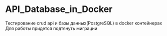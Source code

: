 # API_Database_in_Docker
Тестирование crud api и базы данных(PostgreSQL) в docker контейнерах
Для работы придется подтянуть миграции
